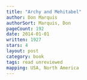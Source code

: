 ```yaml
---
title: "Archy and Mehitabel"
author: Don Marquis
authorSort: Marquis, Don
pageCount: 192
date: 2014-01-01
written: 1927
stars: 4
layout: post
category: book
tags: read unreviewed
mapping: USA, North America
---
```

